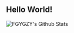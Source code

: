 ## Hello World!
![FGYGZY's Github Stats](https://github-readme-stats.vercel.app/api?username=FGYGZY&show_icons=true&hide=issues&bg_color=30,6dd5ed,2193b0&text_color=ffffff&title_color=ffffff&icon_color=000000)

<script src="https://giscus.app/client.js"
        data-repo="FGYGZY/FGYGZY.github.io"
        data-repo-id="R_kgDOMR27WA"
        data-category="General"
        data-category-id="DIC_kwDOMR27WM4Cgk1b"
        data-mapping="pathname"
        data-strict="0"
        data-reactions-enabled="1"
        data-emit-metadata="0"
        data-input-position="top"
        data-theme="light_tritanopia"
        data-lang="zh-CN"
        crossorigin="anonymous"
        async>
</script>

